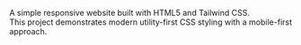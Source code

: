 A simple responsive website built with HTML5 and Tailwind CSS.  
This project demonstrates modern utility-first CSS styling with a mobile-first approach.
